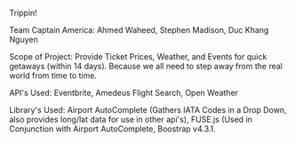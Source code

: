 Trippin!

Team Captain America:	Ahmed Waheed, Stephen Madison, Duc Khang Nguyen


Scope of Project: 	Provide Ticket Prices, Weather, and Events for quick getaways (within 14 days).  Because we all need to step away from the real world from time to time. 

API's Used:  Eventbrite, Amedeus Flight Search, Open Weather

Library's Used: Airport AutoComplete (Gathers IATA Codes in a Drop Down, also provides long/lat data for use in other api's), FUSE.js (Used in Conjunction with Airport AutoComplete, Boostrap v4.3.1.


